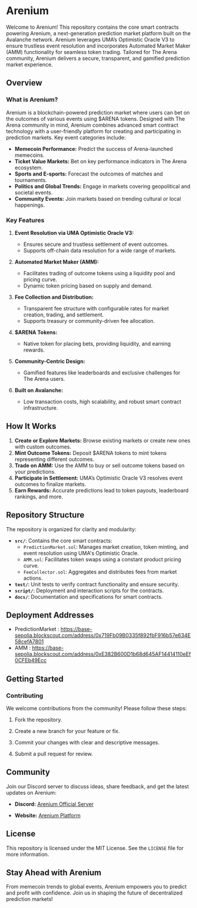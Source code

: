 # Arenium

Welcome to Arenium! This repository contains the core smart contracts powering Arenium, a next-generation prediction market platform built on the Avalanche network. Arenium leverages UMA’s Optimistic Oracle V3 to ensure trustless event resolution and incorporates Automated Market Maker (AMM) functionality for seamless token trading. Tailored for The Arena community, Arenium delivers a secure, transparent, and gamified prediction market experience.

## Overview

### What is Arenium?

Arenium is a blockchain-powered prediction market where users can bet on the outcomes of various events using $ARENA tokens. Designed with The Arena community in mind, Arenium combines advanced smart contract technology with a user-friendly platform for creating and participating in prediction markets. Key event categories include:

- **Memecoin Performance:** Predict the success of Arena-launched memecoins.
- **Ticket Value Markets:** Bet on key performance indicators in The Arena ecosystem.
- **Sports and E-sports:** Forecast the outcomes of matches and tournaments.
- **Politics and Global Trends:** Engage in markets covering geopolitical and societal events.
- **Community Events:** Join markets based on trending cultural or local happenings.

### Key Features

1. **Event Resolution via UMA Optimistic Oracle V3:**

   - Ensures secure and trustless settlement of event outcomes.
   - Supports off-chain data resolution for a wide range of markets.

2. **Automated Market Maker (AMM):**

   - Facilitates trading of outcome tokens using a liquidity pool and pricing curve.
   - Dynamic token pricing based on supply and demand.

3. **Fee Collection and Distribution:**

   - Transparent fee structure with configurable rates for market creation, trading, and settlement.
   - Supports treasury or community-driven fee allocation.

4. **$ARENA Tokens:**

   - Native token for placing bets, providing liquidity, and earning rewards.

5. **Community-Centric Design:**

   - Gamified features like leaderboards and exclusive challenges for The Arena users.

6. **Built on Avalanche:**
   - Low transaction costs, high scalability, and robust smart contract infrastructure.

## How It Works

1. **Create or Explore Markets:** Browse existing markets or create new ones with custom outcomes.
2. **Mint Outcome Tokens:** Deposit $ARENA tokens to mint tokens representing different outcomes.
3. **Trade on AMM:** Use the AMM to buy or sell outcome tokens based on your predictions.
4. **Participate in Settlement:** UMA’s Optimistic Oracle V3 resolves event outcomes to finalize markets.
5. **Earn Rewards:** Accurate predictions lead to token payouts, leaderboard rankings, and more.

## Repository Structure

The repository is organized for clarity and modularity:

- **`src/`**: Contains the core smart contracts:
  - `PredictionMarket.sol`: Manages market creation, token minting, and event resolution using UMA's Optimistic Oracle.
  - `AMM.sol`: Facilitates token swaps using a constant product pricing curve.
  - `FeeCollector.sol`: Aggregates and distributes fees from market actions.
- **`test/`**: Unit tests to verify contract functionality and ensure security.
- **`script/`**: Deployment and interaction scripts for the contracts.
- **`docs/`**: Documentation and specifications for smart contracts.

## Deployment Addresses

- PredictionMarket : https://base-sepolia.blockscout.com/address/0x719Fb09B0335f892fbF916b57e634E58cefA7801
- AMM : https://base-sepolia.blockscout.com/address/0xE382B600D1b68d645AF14414110eEf0CFEb49Ecc

## Getting Started

### Contributing

We welcome contributions from the community! Please follow these steps:

1. Fork the repository.

2. Create a new branch for your feature or fix.

3. Commit your changes with clear and descriptive messages.

4. Submit a pull request for review.

## Community

Join our Discord server to discuss ideas, share feedback, and get the latest updates on Arenium:

- **Discord:** [Arenium Official Server](https://discord.gg/ThMkW8X89k)

- **Website:** [Arenium Platform](https://www.arenium.social/)

## License

This repository is licensed under the MIT License. See the `LICENSE` file for more information.

## Stay Ahead with Arenium

From memecoin trends to global events, Arenium empowers you to predict and profit with confidence. Join us in shaping the future of decentralized prediction markets!
